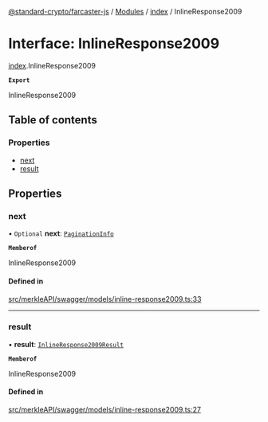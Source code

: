 [@standard-crypto/farcaster-js](../README.md) / [Modules](../modules.md) / [index](../modules/index.md) / InlineResponse2009

# Interface: InlineResponse2009

[index](../modules/index.md).InlineResponse2009

**`Export`**

InlineResponse2009

## Table of contents

### Properties

- [next](index.InlineResponse2009.md#next)
- [result](index.InlineResponse2009.md#result)

## Properties

### next

• `Optional` **next**: [`PaginationInfo`](index.PaginationInfo.md)

**`Memberof`**

InlineResponse2009

#### Defined in

[src/merkleAPI/swagger/models/inline-response2009.ts:33](https://github.com/standard-crypto/farcaster-js/blob/main/src/merkleAPI/swagger/models/inline-response2009.ts#L33)

___

### result

• **result**: [`InlineResponse2009Result`](index.InlineResponse2009Result.md)

**`Memberof`**

InlineResponse2009

#### Defined in

[src/merkleAPI/swagger/models/inline-response2009.ts:27](https://github.com/standard-crypto/farcaster-js/blob/main/src/merkleAPI/swagger/models/inline-response2009.ts#L27)
